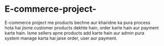 # E-commerce-project-
E-commerce project me products bechne aur kharidne ka pura process hota hai jisme customer products dekhte hain, order karte hain aur payment karte hain. Isme sellers apne products add karte hain aur admin pura system manage karta hai jaise order, user aur payment.
